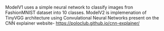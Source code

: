 ModelV1 uses a simple neural network to classify images fron FashionMNIST dataset into 10 classes.
ModelV2 is implemenation of TinyVGG architecture using Convulational Neural Networks present on the CNN explainer website- https://poloclub.github.io/cnn-explainer/
